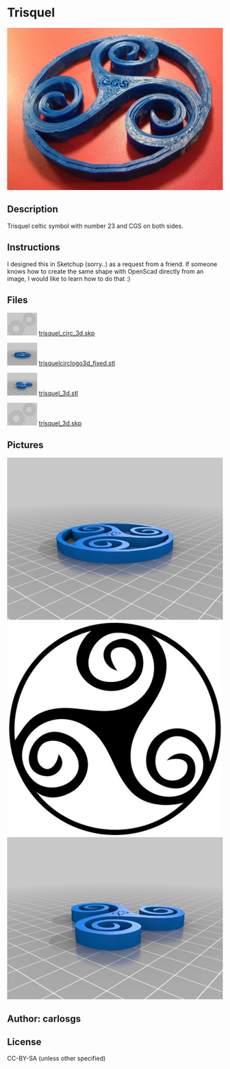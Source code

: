 Trisquel
===============

![Image](img/2012-03-27_12.42.13_display_large.jpg "Title")

Description
--------
Trisquel celtic symbol with number 23 and CGS on both sides.

Instructions
--------
I designed this in Sketchup (sorry..) as a request from a friend. If someone knows how to create the same shape with OpenScad directly from an image, I would like to learn how to do that :)

Files
--------
![Image](img/Gears_preview_tinycard.jpg "Title")
 [ trisquel_circ_3d.skp](trisquel_circ_3d.skp "Title")  

![Image](img/trisquelcirclogo3d_fixed_preview_tinycard.jpg "Title")
 [ trisquelcirclogo3d_fixed.stl](trisquelcirclogo3d_fixed.stl "Title")  

![Image](img/trisquel_3d_preview_tinycard.jpg "Title")
 [ trisquel_3d.stl](trisquel_3d.stl "Title")  

![Image](img/Gears_preview_tinycard.jpg "Title")
 [ trisquel_3d.skp](trisquel_3d.skp "Title")  



Pictures
--------
![Image](img/trisquelcirclogo3d_fixed_display_large.jpg "Title")
![Image](img/simbolo-celta-trisquel_display_large.jpg "Title")
![Image](img/trisquel_3d_display_large.jpg "Title")


Author: carlosgs
--------


License
--------
CC-BY-SA (unless other specified)

